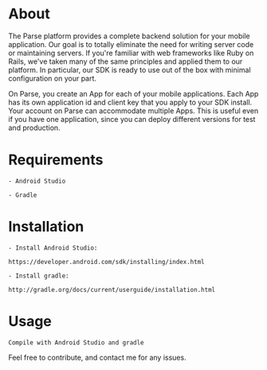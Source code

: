 # About
  The Parse platform provides a complete backend solution for your mobile application. Our goal is to totally eliminate the need for writing server code or maintaining servers. If you're familiar with web frameworks like Ruby on Rails, we've taken many of the same principles and applied them to our platform. In particular, our SDK is ready to use out of the box with minimal configuration on your part.

  On Parse, you create an App for each of your mobile applications. Each App has its own application id and client key that you apply to your SDK install. Your account on Parse can accommodate multiple Apps. This is useful even if you have one application, since you can deploy different versions for test and production.
# Requirements

    - Android Studio

    - Gradle


# Installation

    - Install Android Studio:

    https://developer.android.com/sdk/installing/index.html

    - Install gradle:

    http://gradle.org/docs/current/userguide/installation.html

# Usage
    Compile with Android Studio and gradle


Feel free to contribute, and contact me for any issues.
